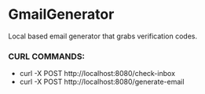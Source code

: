 # GmailGenerator
Local based email generator that grabs verification codes. 

### CURL COMMANDS:
- curl -X POST http://localhost:8080/check-inbox
- curl -X POST http://localhost:8080/generate-email


